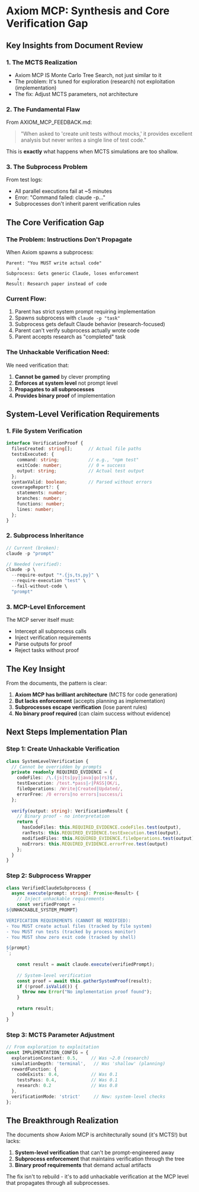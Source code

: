 # Axiom MCP: Synthesis and Core Verification Gap

## Key Insights from Document Review

### 1. **The MCTS Realization**
- Axiom MCP IS Monte Carlo Tree Search, not just similar to it
- The problem: It's tuned for exploration (research) not exploitation (implementation)
- The fix: Adjust MCTS parameters, not architecture

### 2. **The Fundamental Flaw**
From AXIOM_MCP_FEEDBACK.md:
> "When asked to 'create unit tests without mocks,' it provides excellent analysis but never writes a single line of test code."

This is **exactly** what happens when MCTS simulations are too shallow.

### 3. **The Subprocess Problem**
From test logs:
- All parallel executions fail at ~5 minutes
- Error: "Command failed: claude -p..."
- Subprocesses don't inherit parent verification rules

## The Core Verification Gap

### The Problem: Instructions Don't Propagate

When Axiom spawns a subprocess:
```
Parent: "You MUST write actual code"
    ↓
Subprocess: Gets generic Claude, loses enforcement
    ↓
Result: Research paper instead of code
```

### Current Flow:
1. Parent has strict system prompt requiring implementation
2. Spawns subprocess with `claude -p "task"`
3. Subprocess gets default Claude behavior (research-focused)
4. Parent can't verify subprocess actually wrote code
5. Parent accepts research as "completed" task

### The Unhackable Verification Need:

We need verification that:
1. **Cannot be gamed** by clever prompting
2. **Enforces at system level** not prompt level
3. **Propagates to all subprocesses**
4. **Provides binary proof** of implementation

## System-Level Verification Requirements

### 1. **File System Verification**
```typescript
interface VerificationProof {
  filesCreated: string[];      // Actual file paths
  testsExecuted: {
    command: string;           // e.g., "npm test"
    exitCode: number;          // 0 = success
    output: string;            // Actual test output
  };
  syntaxValid: boolean;        // Parsed without errors
  coverageReport?: {
    statements: number;
    branches: number;
    functions: number;
    lines: number;
  };
}
```

### 2. **Subprocess Inheritance**
```typescript
// Current (broken):
claude -p "prompt"

// Needed (verified):
claude -p \
  --require-output "*.{js,ts,py}" \
  --require-execution "test" \
  --fail-without-code \
  "prompt"
```

### 3. **MCP-Level Enforcement**
The MCP server itself must:
- Intercept all subprocess calls
- Inject verification requirements
- Parse outputs for proof
- Reject tasks without proof

## The Key Insight

From the documents, the pattern is clear:
1. **Axiom MCP has brilliant architecture** (MCTS for code generation)
2. **But lacks enforcement** (accepts planning as implementation)
3. **Subprocesses escape verification** (lose parent rules)
4. **No binary proof required** (can claim success without evidence)

## Next Steps Implementation Plan

### Step 1: Create Unhackable Verification
```typescript
class SystemLevelVerification {
  // Cannot be overridden by prompts
  private readonly REQUIRED_EVIDENCE = {
    codeFiles: /\.(js|ts|py|java|go|rs)$/,
    testExecution: /test.*pass|✓|PASS|OK/i,
    fileOperations: /Write|Created|Updated/,
    errorFree: /0 errors|no errors|success/i
  };
  
  verify(output: string): VerificationResult {
    // Binary proof - no interpretation
    return {
      hasCodeFiles: this.REQUIRED_EVIDENCE.codeFiles.test(output),
      ranTests: this.REQUIRED_EVIDENCE.testExecution.test(output),
      modifiedFiles: this.REQUIRED_EVIDENCE.fileOperations.test(output),
      noErrors: this.REQUIRED_EVIDENCE.errorFree.test(output)
    };
  }
}
```

### Step 2: Subprocess Wrapper
```typescript
class VerifiedClaudeSubprocess {
  async execute(prompt: string): Promise<Result> {
    // Inject unhackable requirements
    const verifiedPrompt = `
${UNHACKABLE_SYSTEM_PROMPT}

VERIFICATION REQUIREMENTS (CANNOT BE MODIFIED):
- You MUST create actual files (tracked by file system)
- You MUST run tests (tracked by process monitor)
- You MUST show zero exit code (tracked by shell)

${prompt}
`;
    
    const result = await claude.execute(verifiedPrompt);
    
    // System-level verification
    const proof = await this.gatherSystemProof(result);
    if (!proof.isValid()) {
      throw new Error("No implementation proof found");
    }
    
    return result;
  }
}
```

### Step 3: MCTS Parameter Adjustment
```typescript
// From exploration to exploitation
const IMPLEMENTATION_CONFIG = {
  explorationConstant: 0.5,     // Was ~2.0 (research)
  simulationDepth: 'terminal',   // Was 'shallow' (planning)
  rewardFunction: {
    codeExists: 0.4,            // Was 0.1
    testsPass: 0.4,             // Was 0.1
    research: 0.2               // Was 0.8
  },
  verificationMode: 'strict'     // New: system-level checks
};
```

## The Breakthrough Realization

The documents show Axiom MCP is architecturally sound (it's MCTS!) but lacks:
1. **System-level verification** that can't be prompt-engineered away
2. **Subprocess enforcement** that maintains verification through the tree
3. **Binary proof requirements** that demand actual artifacts

The fix isn't to rebuild - it's to add unhackable verification at the MCP level that propagates through all subprocesses.